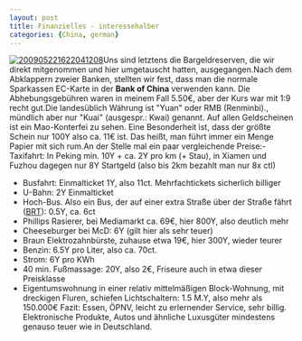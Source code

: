 ```yaml
---
layout: post
title: Finanzielles - interessehalber
categories: {China, german}
---
```

[![](http://stefanwienert.net/~zealot128/chinablog/wp-content/uploads/2010/10/200905221622041208.jpg "200905221622041208")](http://stefanwienert.net/~zealot128/chinablog/wp-content/uploads/2010/10/200905221622041208.jpg)Uns sind letztens die Bargeldreserven, die wir direkt mitgenommen und hier umgetauscht hatten, ausgegangen.Nach dem Abklappern zweier Banken, stellten wir fest, dass man die normale Sparkassen EC-Karte in der **Bank of China** verwenden kann. Die Abhebungsgebühren waren in meinem Fall 5.50€, aber der Kurs war mit 1:9 recht gut.Die landesüblich Währung ist "Yuan" oder RMB (Renminbi)., mündlich aber nur "Kuai" (ausgespr.: Kwai) genannt. Auf allen Geldscheinen ist ein Mao-Konterfei zu sehen. Eine Besonderheit ist, dass der größte Schein nur 100Y also ca. 11€ ist. Das heißt, man führt immer ein Menge Papier mit sich rum.An der Stelle mal ein paar vergleichende Preise:- Taxifahrt: In Peking min. 10Y + ca. 2Y pro km (+ Stau), in Xiamen und Fuzhou dagegen nur 8Y Startgeld (also bis 2km bezahlt man nur 8x ctI)
- Busfahrt: Einmalticket 1Y, also 11ct. Mehrfachtickets sicherlich billiger
- U-Bahn: 2Y Einmalticket
- Hoch-Bus. Also ein Bus, der auf einer extra Straße über der Straße fährt ([BRT](http://en.wikipedia.org/wiki/Xiamen_BRT)): 0.5Y, ca. 6ct
- Phillips Rasierer, bei Mediamarkt ca. 69€, hier 800Y, also deutlich mehr
- Cheeseburger bei McD: 6Y (gilt hier als sehr teuer)
- Braun Elektrozahnbürste, zuhause etwa 19€, hier 300Y, wieder teurer
- Benzin: 6.5Y pro Liter, also ca. 70ct.
- Strom: 6Y pro KWh
- 40 min. Fußmassage: 20Y, also 2€, Friseure auch in etwa dieser Preisklasse
- Eigentumswohnung in einer relativ mittelmäßigen Block-Wohnung, mit dreckigen Fluren, schiefen Lichtschaltern: 1.5 M.Y, also mehr als 150.000€
Fazit: Essen, ÖPNV, leicht zu erlernender Service, sehr billig. Elektronische Produkte, Autos und ähnliche Luxusgüter mindestens genauso teuer wie in Deutschland.
